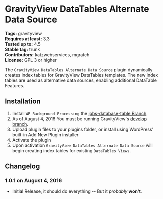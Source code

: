 # GravityView DataTables Alternate Data Source #
**Tags:** gravityview  
**Requires at least:** 3.3  
**Tested up to:** 4.5  
**Stable tag:** trunk  
**Contributors:** katzwebservices, mgratch  
**License:** GPL 3 or higher  

The `GravityView DataTables Alternate Data Source` plugin dynamically creates index tables for GravityView DataTables templates. The new index tables are used as alternative data sources, enabling additional DataTable Features.

## Installation ##

1. Install `WP Background Processing` the [jobs-database-table Branch](https://github.com/A5hleyRich/wp-background-processing/tree/jobs-database-table "jobs-database-table Branch").
2. As of August 4, 2016 You must be running GravityView's [develop branch](https://github.com/gravityview/GravityView/commit/b45397a06e90e7debc6249ce56035615cbdcb9b7 "develop branch").
3. Upload plugin files to your plugins folder, or install using WordPress' built-in Add New Plugin installer
4. Activate the plugin
5. Upon activation `GravityView DataTables Alternate Data Source` will begin creating index tables for existing `DataTables Views`.

## Changelog ##

### 1.0.1 on August 4, 2016 ###
* Initial Release, it should do everything -- But it _probably_ **won't**.

